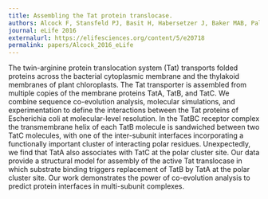```yaml
---
title: Assembling the Tat protein translocase.
authors: Alcock F, Stansfeld PJ, Basit H, Habersetzer J, Baker MAB, Palmer T, Wallace MI, Berks BC.
journal: eLife 2016 
externalurl: https://elifesciences.org/content/5/e20718
permalink: papers/Alcock_2016_eLife
---
```

The twin-arginine protein translocation system (Tat) transports folded proteins across the bacterial cytoplasmic membrane and the thylakoid membranes of plant chloroplasts. The Tat transporter is assembled from multiple copies of the membrane proteins TatA, TatB, and TatC. We combine sequence co-evolution analysis, molecular simulations, and experimentation to define the interactions between the Tat proteins of Escherichia coli at molecular-level resolution. In the TatBC receptor complex the transmembrane helix of each TatB molecule is sandwiched between two TatC molecules, with one of the inter-subunit interfaces incorporating a functionally important cluster of interacting polar residues. Unexpectedly, we find that TatA also associates with TatC at the polar cluster site. Our data provide a structural model for assembly of the active Tat translocase in which substrate binding triggers replacement of TatB by TatA at the polar cluster site. Our work demonstrates the power of co-evolution analysis to predict protein interfaces in multi-subunit complexes.